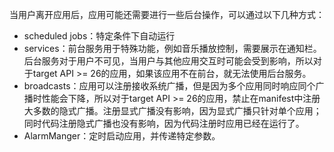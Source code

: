 当用户离开应用后，应用可能还需要进行一些后台操作，可以通过以下几种方式：

- scheduled jobs：特定条件下自动运行
- services：前台服务用于特殊功能，例如音乐播放控制，需要展示在通知栏。后台服务对于用户不可见，当用户与其他应用交互时可能会受到影响，所以对于target API >= 26的应用，如果该应用不在前台，就无法使用后台服务。
- broadcasts：应用可以注册接收系统广播，但是因为多个应用同时响应同个广播时性能会下降，所以对于target API >= 26的应用，禁止在manifest中注册大多数的隐式广播。注册显式广播没有影响，因为显式广播只针对单个应用；同时代码注册隐式广播也没有影响，因为代码注册时应用已经在运行了。
- AlarmManger：定时启动应用，并传递特定参数。


